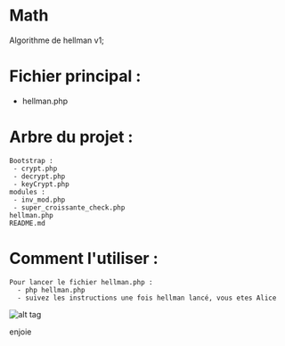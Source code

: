 # Math

Algorithme de hellman v1;

# Fichier principal :
 - hellman.php

# Arbre du projet :
    Bootstrap :
     - crypt.php
     - decrypt.php
     - keyCrypt.php
    modules :
     - inv_mod.php
     - super_croissante_check.php
    hellman.php
    README.md

# Comment l'utiliser :
    Pour lancer le fichier hellman.php :
      - php hellman.php
      - suivez les instructions une fois hellman lancé, vous etes Alice

![alt tag](http://i2.kym-cdn.com/entries/icons/original/000/004/457/challenge.jpg)

enjoie
